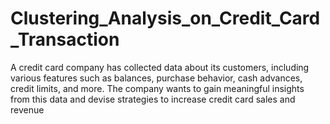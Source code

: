 # Clustering_Analysis_on_Credit_Card_Transaction
A credit card company has collected data about its customers, including various features such as balances, purchase behavior, cash advances, credit limits, and more. The company wants to gain meaningful insights from this data and devise strategies to increase credit card sales and revenue
